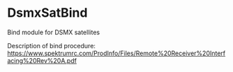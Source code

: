 # DsmxSatBind
Bind module for DSMX satellites

Description of bind procedure:
https://www.spektrumrc.com/ProdInfo/Files/Remote%20Receiver%20Interfacing%20Rev%20A.pdf
